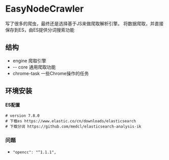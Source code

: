 
# EasyNodeCrawler

写了很多的爬虫，最终还是选择基于JS来做爬取解析引擎。
将数据爬取，并直接保存到ES，由ES提供分词搜索功能

## 结构

* engine  爬取引擎
* -- core 通用爬取功能
* chrome-task 一些Chrome操作的任务

## 环境安装

#### ES配置
```
# version 7.8.0
# 下载es https://www.elastic.co/cn/downloads/elasticsearch
# 下载分词 https://github.com/medcl/elasticsearch-analysis-ik
```

### 问题
*     "opencc": "^1.1.1",
